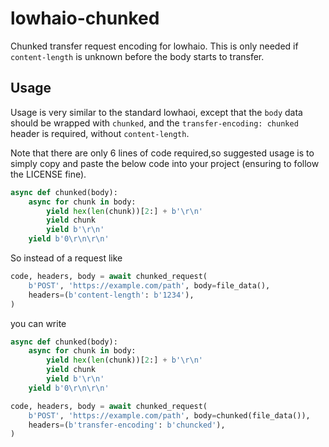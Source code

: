 # lowhaio-chunked

Chunked transfer request encoding for lowhaio. This is only needed if `content-length` is unknown before the body starts to transfer.


## Usage

Usage is very similar to the standard lowhaoi, except that the `body` data should be wrapped with `chunked`, and the `transfer-encoding: chunked` header is required, without `content-length`.

Note that there are only 6 lines of code required,so suggested usage is to simply copy and paste the below code into your project (ensuring to follow the LICENSE fine).

```python
async def chunked(body):
    async for chunk in body:
        yield hex(len(chunk))[2:] + b'\r\n'
        yield chunk
        yield b'\r\n'
    yield b'0\r\n\r\n'
```

So instead of a request like

```python
code, headers, body = await chunked_request(
    b'POST', 'https://example.com/path', body=file_data(),
    headers=(b'content-length': b'1234'),
)
```

you can write

```python
async def chunked(body):
    async for chunk in body:
        yield hex(len(chunk))[2:] + b'\r\n'
        yield chunk
        yield b'\r\n'
    yield b'0\r\n\r\n'

code, headers, body = await chunked_request(
    b'POST', 'https://example.com/path', body=chunked(file_data()),
    headers=(b'transfer-encoding': b'chuncked'),
)
```
